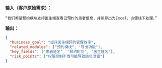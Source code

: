 **输入（客户原始需求）：** 
```
“我们希望预约模块支持医生端查看已预约的患者信息，并能导出为Excel，方便线下处理。”
```

**输出：** 
```json
{
  "business_goal": "提升医生端预约管理效率",
  "related_modules": ["预约模块", "导出功能"],
  "key_fields": ["患者姓名", "预约时间", "医生姓名"],
  "risk_points": ["权限控制不当可能导致隐私泄露"]
}
```